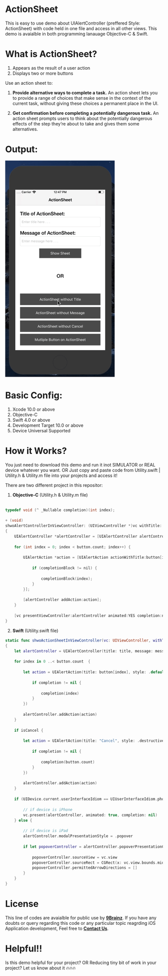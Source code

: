 # ActionSheet

This is easy to use demo about UIAlertController (preffered Style: ActionSheet) with code held in one file and access in all other views. This demo is avaialble in both programming lanauage Objective-C & Swift.

# What is ActionSheet?

1. Appears as the result of a user action
2. Displays two or more buttons

Use an action sheet to:
1. **Provide alternative ways to complete a task.**
An action sheet lets you to provide a range of choices that make sense in the context of the current task, without giving these choices a permanent place in the UI.

2. **Get confirmation before completing a potentially dangerous task.**
An action sheet prompts users to think about the potentially dangerous effects of the step they’re about to take and gives them some alternatives.

# Output:

![ActionSheet](ActionSheet.gif)

# Basic Config:

1. Xcode 10.0 or above
2. Objective-C
3. Swift 4.0 or above
4. Development Target 10.0 or above
5. Device Universal Supported

# How it Works?

You just need to download this demo and run it inot SIMULATOR or REAL device whatever you want. OR Just copy and paste code from Utility.swift | Utility.h & Utility.m file into your projects and access it!

There are two different project in this repositor:

1. **Objective-C** (Utility.h & Utility.m file)

```objective-c

typedef void (^ _Nullable completion)(int index);

+ (void)
shwoAlertControllerInViewController: (UIViewController *)vc withTitle: (nullable NSString *)title andMessage: (nullable NSString *)message withButtons: (NSArray *)button withCompletion: (completion)completionBlock
{
    UIAlertController *alertController = [UIAlertController alertControllerWithTitle:title message:message preferredStyle:UIAlertControllerStyleAlert];
    
    for (int index = 0; index < button.count; index++) {
        
        UIAlertAction *action = [UIAlertAction actionWithTitle:button[index] style:UIAlertActionStyleDefault handler:^(UIAlertAction * _Nonnull action) {
            
            if (completionBlock != nil) {

                completionBlock(index);
            }
        }];
        
        [alertController addAction:action];
    }
    
    [vc presentViewController:alertController animated:YES completion:nil];
}
```

2. **Swift** (Utility.swift file)

```swift
static func shwoActionSheetInViewController(vc: UIViewController, withTitle title: String?, andMessage message: String?, withButtons button: [String], cancelAvailable isCancel: Bool, completion:((_ index: Int) -> Void)!) -> Void
{
    let alertController = UIAlertController(title: title, message: message, preferredStyle: .actionSheet)

    for index in 0 ..< button.count  {

        let action = UIAlertAction(title: button[index], style: .default, handler: { (alert: UIAlertAction!) in

            if completion != nil {

                completion(index)
            }
        })

        alertController.addAction(action)
    }
        
    if isCancel {
            
        let action = UIAlertAction(title: "Cancel", style: .destructive, handler: { (alert: UIAlertAction!) in

            if completion != nil {

                completion(button.count)
            }
        })

        alertController.addAction(action)
    }
        
    if (UIDevice.current.userInterfaceIdiom == UIUserInterfaceIdiom.phone) {

        // if device is iPhone
        vc.present(alertController, animated: true, completion: nil)
    } else {
            
        // if device is iPad
        alertController.modalPresentationStyle = .popover

        if let popoverController = alertController.popoverPresentationController {
                
            popoverController.sourceView = vc.view
            popoverController.sourceRect = CGRect(x: vc.view.bounds.midX, y: vc.view.bounds.midY, width: 0, height: 0)
            popoverController.permittedArrowDirections = []
        }
    }
}
```

# License

This line of codes are avaialble for public use by [**9Brainz**](https://www.9brainz.com). If you have any doubts or query regarding this code or any particular topic reagrding iOS Application development, Feel free to [**Contact Us**](https://9brainz.com/contact-us.html).

# Helpful!!

Is this demo helpful for your project? OR Reducing tiny bit of work in your project?
Let us know about it 🔥🔥🔥
